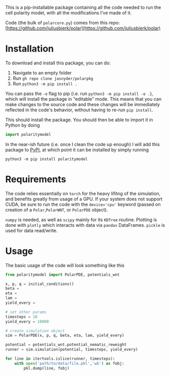 This is a pip-installable package containing all the code needed to run the cell polarity model, with all the modifications I've made of it.

Code (the bulk of `polarcore.py`) comes from this repo: [https://github.com/juliusbierk/polar](https://github.com/juliusbierk/polar)

# Installation
To download and install this package, you can do:
1. Navigate to an empty folder
2. Run `gh repo clone jasnyder/polarpkg`
3. Run `python3 -m pip install .`

You can pass the `-e` flag to pip (i.e. run `python3 -m pip install -e .`), which will install the package in "editable" mode. This means that you can make changes to the source code and these changes will be immediately reflected in the code's behavior, without having to re-run `pip install`.

This should install the package. You should then be able to import it in Python by doing
```python
import polaritymodel
```

In the near-ish future (i.e. once I clean the code up enough) I will add this package to [PyPI](https://pypi.org/), at which point it can be installed by simply running
```
python3 -m pip install polaritymodel
```

# Requirements
The code relies essentially on `torch` for the heavy lifitng of the simulation, and benefits greatly from usage of a GPU. If your system does not support CUDA, be sure to run the code with the `device='cpu'` keyword (passed on creation of a `Polar`,`PolarWNT`, or `PolarPDE` object).

`numpy` is needed, as well as `scipy` mainly for its `KDTree` routine. Plotting is done with `plotly` which interacts with data via `pandas` DataFrames. `pickle` is used for data read/write.

# Usage
The basic usage of the code will look something like this
```python
from polaritymodel import PolarPDE, potentials_wnt

x, p, q = initial_conditions()
beta =
eta =
lam =
yield_every =

# set other params
timesteps = 10
yield_every = 10000

# create simulation object
sim = PolarPDE(x, p, q, beta, eta, lam, yield_every)

potential = potentials_wnt.potential_nematic_reweight
runner = sim.simulation(potential, timesteps, yield_every)

for line in itertools.islice(runner, timesteps):
    with open('path/to/data/file.pkl','wb') as fobj:
        pkl.dump(line, fobj)
```